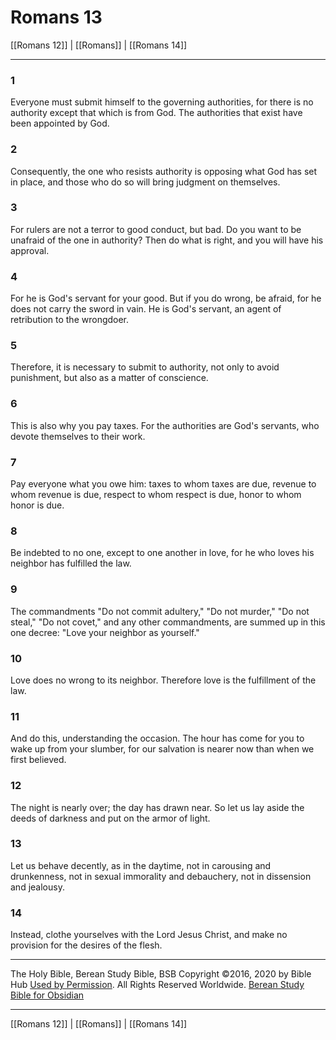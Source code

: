 # Romans 13

[[Romans 12]] | [[Romans]] | [[Romans 14]]

---

### 1
Everyone must submit himself to the governing authorities, for there is no authority except that which is from God. The authorities that exist have been appointed by God.

### 2
Consequently, the one who resists authority is opposing what God has set in place, and those who do so will bring judgment on themselves.

### 3
For rulers are not a terror to good conduct, but bad. Do you want to be unafraid of the one in authority? Then do what is right, and you will have his approval.

### 4
For he is God's servant for your good. But if you do wrong, be afraid, for he does not carry the sword in vain. He is God's servant, an agent of retribution to the wrongdoer.

### 5
Therefore, it is necessary to submit to authority, not only to avoid punishment, but also as a matter of conscience.

### 6
This is also why you pay taxes. For the authorities are God's servants, who devote themselves to their work.

### 7
Pay everyone what you owe him: taxes to whom taxes are due, revenue to whom revenue is due, respect to whom respect is due, honor to whom honor is due.

### 8
Be indebted to no one, except to one another in love, for he who loves his neighbor has fulfilled the law.

### 9
The commandments "Do not commit adultery," "Do not murder," "Do not steal," "Do not covet," and any other commandments, are summed up in this one decree: "Love your neighbor as yourself."

### 10
Love does no wrong to its neighbor. Therefore love is the fulfillment of the law.

### 11
And do this, understanding the occasion. The hour has come for you to wake up from your slumber, for our salvation is nearer now than when we first believed.

### 12
The night is nearly over; the day has drawn near. So let us lay aside the deeds of darkness and put on the armor of light.

### 13
Let us behave decently, as in the daytime, not in carousing and drunkenness, not in sexual immorality and debauchery, not in dissension and jealousy.

### 14
Instead, clothe yourselves with the Lord Jesus Christ, and make no provision for the desires of the flesh.

---

The Holy Bible, Berean Study Bible, BSB
Copyright ©2016, 2020 by Bible Hub
[Used by Permission](https://berean.bible/terms.htm). All Rights Reserved Worldwide.
[Berean Study Bible for Obsidian](https://github.com/gapmiss/berean-study-bible-for-obsidian)

---

[[Romans 12]] | [[Romans]] | [[Romans 14]]

